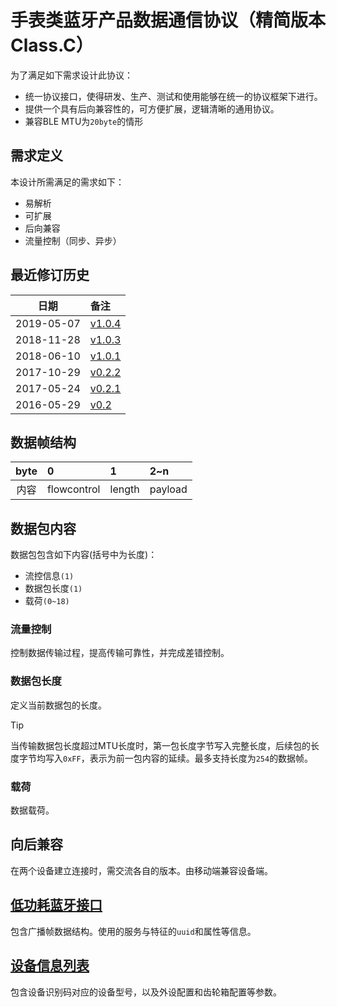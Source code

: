 # 手表类蓝牙产品数据通信协议（精简版本Class.C）

为了满足如下需求设计此协议：

- 统一协议接口，使得研发、生产、测试和使用能够在统一的协议框架下进行。
- 提供一个具有后向兼容性的，可方便扩展，逻辑清晰的通用协议。
- 兼容BLE MTU为`20byte`的情形

## 需求定义

本设计所需满足的需求如下：

 - 易解析
 - 可扩展
 - 后向兼容
 - 流量控制（同步、异步）

## 最近修订历史
|    日期    | 备注                         |
| :--------: | :--------------------------- |
| 2019-05-07 | [v1.0.4](docs/classC/changelog.md) |
| 2018-11-28 | [v1.0.3](docs/classC/changelog.md) |
| 2018-06-10 | [v1.0.1](docs/classC/changelog.md) |
| 2017-10-29 | [v0.2.2](docs/classC/changelog.md) |
| 2017-05-24 | [v0.2.1](docs/classC/changelog.md) |
| 2016-05-29 | [v0.2](docs/classC/changelog.md)   |


## 数据帧结构

| byte | 0           | 1      | 2&#126;n     |
| :--: | :---------- | :----- | :------ |
| 内容 | flowcontrol | length | payload |

## 数据包内容

数据包包含如下内容(括号中为长度)：

- 流控信息`(1)`
- 数据包长度`(1)`
- 载荷`(0~18)`

### 流量控制
控制数据传输过程，提高传输可靠性，并完成差错控制。

### 数据包长度
定义当前数据包的长度。  

> [!TIP]
> 当传输数据包长度超过MTU长度时，第一包长度字节写入完整长度，后续包的长度字节均写入`0xFF`，表示为前一包内容的延续。最多支持长度为`254`的数据帧。

### 载荷
数据载荷。

## 向后兼容
在两个设备建立连接时，需交流各自的版本。由移动端兼容设备端。

## [低功耗蓝牙接口](docs/classC/bt.md)

包含广播帧数据结构。使用的服务与特征的`uuid`和属性等信息。

## [设备信息列表](docs/classC/devices.md)

包含设备识别码对应的设备型号，以及外设配置和齿轮箱配置等参数。
